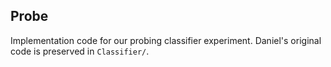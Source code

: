 Probe
----

Implementation code for our probing classifier experiment. Daniel's original code is
preserved in `Classifier/`. 

